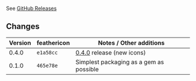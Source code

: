 See [GitHub Releases](https://github.com/feathericon/feathericon-rails/releases)

## Changes

| Version | feathericon | Notes / Other additions                                            |
|---------|-------------|--------------------------------------------------------------------|
|   0.4.0 | `e1a58cc`   | [0.4.0](https://github.com/feathericon/feathericon/releases/tag/0.4.0) release (new icons) |
|   0.1.0 | `465e78e`   | Simplest packaging as a gem as possible                            |

